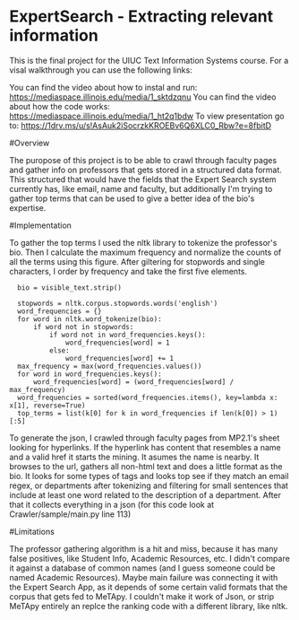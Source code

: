 # ExpertSearch - Extracting relevant information

This is the final project for the UIUC Text Information Systems course. For a visal walkthrough you can use the following links: 

You can find the video about how to instal and run: https://mediaspace.illinois.edu/media/1_sktdzqnu
You can find the video about how the code works: https://mediaspace.illinois.edu/media/1_ht2q1bdw
To view presentation go to: https://1drv.ms/u/s!AsAuk2iSocrzkKROEBv6Q6XLC0_Rbw?e=8fbitD

#Overview

The puropose of this project is to be able to crawl through faculty pages and gather info on professors that gets stored in a structured data format. This structured that would have the fields that the Expert Search system currently has, like email, name and faculty, but additionally I'm trying to gather top terms that can be used to give a better idea of the bio's expertise.

#Implementation

To gather the top terms I used the nltk library to tokenize the professor's bio. Then I calculate the maximum frequency and normalize the counts of all the terms using this figure. After giltering for stopwords and single characters, I order by frequency and take the first five elements.

      bio = visible_text.strip()

      stopwords = nltk.corpus.stopwords.words('english')
      word_frequencies = {}
      for word in nltk.word_tokenize(bio):
          if word not in stopwords:
              if word not in word_frequencies.keys():
                  word_frequencies[word] = 1
              else:
                  word_frequencies[word] += 1
      max_frequency = max(word_frequencies.values())
      for word in word_frequencies.keys():
          word_frequencies[word] = (word_frequencies[word] / max_frequency)
      word_frequencies = sorted(word_frequencies.items(), key=lambda x: x[1], reverse=True)
      top_terms = list(k[0] for k in word_frequencies if len(k[0]) > 1)[:5]
     
To generate the json, I crawled through faculty pages from MP2.1's sheet looking for hyperlinks. If the hyperlink has content that resembles a name and a valid href it starts the mining. It asumes the name is nearby. It browses to the url, gathers all non-html text and does a little format as the bio. It looks for some types of tags and looks top see if they match an email regex, or departments after tokenizing and filtering for small sentences that include at least one word related to the description of a department. After that it collects everything in a json (for this code look at Crawler/sample/main.py line 113)

#Limitations

The professor gathering algorithm is a hit and miss, because it has many false positives, like Student Info, Academic Resources, etc. I didn't compare it against a database of common names (and I guess someone could be named Academic Resources). Maybe main failure was connecting it with the Expert Search App, as it depends of some certain valid formats that the corpus that gets fed to MeTApy. I couldn't make it work of Json, or strip MeTApy entirely an replce the ranking code with a different library, like nltk.
